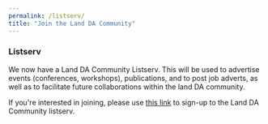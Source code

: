 ```yaml
---
permalink: /listserv/
title: "Join the Land DA Community"
---
```

### Listserv

We now have a Land DA Community Listserv. This will be used to advertise events (conferences, workshops), publications, and  to post job adverts, as well as to facilitate future collaborations within the land DA community. 

If you're interested in joining, please use [this link](https://listserv.cuit.columbia.edu/scripts/wa.exe?SUBED1=land-da-community&A=1) to sign-up to the Land DA Community listserv.
